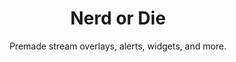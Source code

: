 ---
title: "Nerd or Die"
subtitle: "Premade stream overlays, alerts, widgets, and more."
external_url: https://nerdordie.com
logo: 'https://nerdordie.com/wp-content/uploads/2020/05/cropped-favicon-1-100x100.png.webp'
categories: [resources]
---